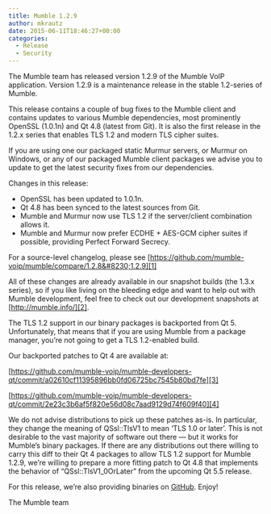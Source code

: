 ```yaml
---
title: Mumble 1.2.9
author: mkrautz
date: 2015-06-11T18:46:27+00:00
categories:
  - Release
  - Security
---
```


The Mumble team has released version 1.2.9 of the Mumble VoIP application. Version 1.2.9 is a maintenance release in the
stable 1.2-series of Mumble.<!--more-->

This release contains a couple of bug fixes to the Mumble client and contains updates to various Mumble dependencies,
most prominently OpenSSL (1.0.1n) and Qt 4.8 (latest from Git). It is also the first release in the 1.2.x series that
enables TLS 1.2 and modern TLS cipher suites.

If you are using one our packaged static Murmur servers, or Murmur on Windows, or any of our packaged Mumble client
packages we advise you to update to get the latest security fixes from our dependencies.

Changes in this release:

- OpenSSL has been updated to 1.0.1n.
- Qt 4.8 has been synced to the latest sources from Git.
- Mumble and Murmur now use TLS 1.2 if the server/client combination allows it.
- Mumble and Murmur now prefer ECDHE + AES-GCM cipher suites if possible, providing Perfect Forward Secrecy.

For a source-level changelog, please see [https://github.com/mumble-voip/mumble/compare/1.2.8&#8230;1.2.9][1]

All of these changes are already available in our snapshot builds (the 1.3.x series), so if you like living on the
bleeding edge and want to help out with Mumble development, feel free to check out our development snapshots at
[http://mumble.info/][2].

The TLS 1.2 support in our binary packages is backported from Qt 5. Unfortunately, that means that if you are using
Mumble from a package manager, you&#8217;re not going to get a TLS 1.2-enabled build.

Our backported patches to Qt 4 are available at:

[https://github.com/mumble-voip/mumble-developers-qt/commit/a02610cf11395896bb0fd06725bc7545b80bd7fe][3]

[https://github.com/mumble-voip/mumble-developers-qt/commit/2e23c3b6af5f820e56d08c7aad9129d74f609f40][4]

We do not advise distributions to pick up these patches as-is. In particular, they change the meaning of QSsl::TlsV1 to
mean &#8216;TLS 1.0 or later&#8217;. This is not desirable to the vast majority of software out there &#8212; but it
works for Mumble&#8217;s binary packages. If there are any distributions out there willing to carry this diff to their
Qt 4 packages to allow TLS 1.2 support for Mumble 1.2.9, we&#8217;re willing to prepare a more fitting patch to Qt 4.8
that implements the behavior of &#8220;QSsl::TlsV1_0OrLater&#8221; from the upcoming Qt 5.5 release.

For this release, we&#8217;re also providing binaries on [GitHub][5]. Enjoy!

The Mumble team

[1]:
  https://github.com/mumble-voip/mumble/compare/1.2.8...1.2.9
  "https://github.com/mumble-voip/mumble/compare/1.2.8...1.2.9"
[2]: https://www.mumble.info/ "https://www.mumble.info/"
[3]:
  https://github.com/mumble-voip/mumble-developers-qt/commit/a02610cf11395896bb0fd06725bc7545b80bd7fe
  "https://github.com/mumble-voip/mumble-developers-qt/commit/a02610cf11395896bb0fd06725bc7545b80bd7fe"
[4]:
  https://github.com/mumble-voip/mumble-developers-qt/commit/2e23c3b6af5f820e56d08c7aad9129d74f609f40
  "https://github.com/mumble-voip/mumble-developers-qt/commit/2e23c3b6af5f820e56d08c7aad9129d74f609f40"
[5]: https://github.com/mumble-voip/mumble/releases/tag/1.2.9 "https://github.com/mumble-voip/mumble/releases/tag/1.2.9"
